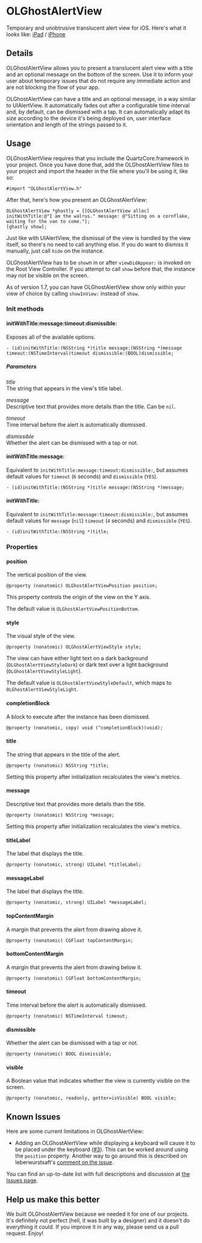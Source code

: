 # OLGhostAlertView

Temporary and unobtrusive translucent alert view for iOS. Here's what it looks like: [iPad](http://cl.ly/Iuao) / [iPhone](http://cl.ly/IvD7)


## Details

OLGhostAlertView allows you to present a translucent alert view with a title and an optional message on the bottom of the screen. Use it to inform your user about temporary issues that do not require any immediate action and are not blocking the flow of your app.

OLGhostAlertView can have a title and an optional message, in a way similar to UIAlertView. It automatically fades out after a configurable time interval and, by default, can be dismissed with a tap. It can automatically adapt its size according to the device it's being deployed on, user interface orientation and length of the strings passed to it.


## Usage

OLGhostAlertView requires that you include the QuartzCore.framework in your project. Once you have done that, add the OLGhostAlertView files to your project and import the header in the file where you'll be using it, like so:

    #import "OLGhostAlertView.h"

After that, here's how you present an OLGhostAlertView:

    OLGhostAlertView *ghastly = [[OLGhostAlertView alloc] initWithTitle:@"I am the walrus." message: @"Sitting on a cornflake, waiting for the van to come."];
    [ghastly show];

Just like with UIAlertView, the dismissal of the view is handled by the view itself, so there's no need to call anything else. If you do want to dismiss it manually, just call `hide` on the instance.

OLGhostAlertView has to be `show`n in or after `viewDidAppear:` is invoked on the Root View Controller. If you attempt to call `show` before that, the instance may not be visible on the screen.

As of version 1.7, you can have OLGhostAlertView show only within your view of choice by calling `showInView:` instead of `show`.

### Init methods


#### initWithTitle:message:timeout:dismissible:

Exposes all of the available options. 

    - (id)initWithTitle:(NSString *)title message:(NSString *)message timeout:(NSTimeInterval)timeout dismissible:(BOOL)dismissible;

##### Parameters
_title_  
The string that appears in the view's title label.

_message_  
Descriptive text that provides more details than the title. Can be `nil`.

_timeout_  
Time interval before the alert is automatically dismissed. 

_dismissible_  
Whether the alert can be dismissed with a tap or not. 


#### initWithTitle:message:

Equivalent to `initWithTitle:message:timeout:dismissible:`, but assumes default values for `timeout` (`6` seconds) and `dismissible` (`YES`). 

    - (id)initWithTitle:(NSString *)title message:(NSString *)message;


#### initWithTitle:

Equivalent to `initWithTitle:message:timeout:dismissible:`, but assumes default values for `message` (`nil`) `timeout` (`4` seconds) and `dismissible` (`YES`). 

    - (id)initWithTitle:(NSString *)title;

### Properties

#### position
The vertical position of the view.

	@property (nonatomic) OLGhostAlertViewPosition position;

This property controls the origin of the view on the Y axis.

The default value is `OLGhostAlertViewPositionBottom`.

#### style
The visual style of the view.

	@property (nonatomic) OLGhostAlertViewStyle style;

The view can have either light text on a dark background (`OLGhostAlertViewStyleDark`) or dark text over a light background (`OLGhostAlertViewStyleLight`). 

The default value is `OLGhostAlertViewStyleDefault`, which maps to `OLGhostAlertViewStyleLight`.

#### completionBlock
A block to execute after the instance has been dismissed.

	@property (nonatomic, copy) void (^completionBlock)(void);

#### title
The string that appears in the title of the alert.

	@property (nonatomic) NSString *title;
	
Setting this property after initialization recalculates the view's metrics.

#### message
Descriptive text that provides more details than the title.

	@property (nonatomic) NSString *message;
	
Setting this property after initialization recalculates the view's metrics.

#### titleLabel
The label that displays the title.

	@property (nonatomic, strong) UILabel *titleLabel;

#### messageLabel
The label that displays the title.

	@property (nonatomic, strong) UILabel *messageLabel;

#### topContentMargin
A margin that prevents the alert from drawing above it.

	@property (nonatomic) CGFloat topContentMargin;

#### bottomContentMargin
A margin that prevents the alert from drawing below it.

	@property (nonatomic) CGFloat bottomContentMargin;

#### timeout
Time interval before the alert is automatically dismissed.

	@property (nonatomic) NSTimeInterval timeout;

#### dismissible
Whether the alert can be dismissed with a tap or not.

	@property (nonatomic) BOOL dismissible;

#### visible
A Boolean value that indicates whether the view is currently visible on the screen.

	@property (nonatomic, readonly, getter=isVisible) BOOL visible;

Known Issues
---------------

Here are some current limitations in OLGhostAlertView:

 - Adding an OLGhostAlertView while displaying a keyboard will cause it to be placed under the keyboard ([#3](https://github.com/ondalabs/OLGhostAlertView/issues/3)). This can be worked around using the `position` property. 
Another way to go around this is described on leberwurstsaft's [comment on the issue](https://github.com/ondalabs/OLGhostAlertView/issues/3#issuecomment-9201846).
 
You can find an up-to-date list with full descriptions and discussion at [the Issues page](https://github.com/ondalabs/OLGhostAlertView/issues).


Help us make this better
---------------

We built OLGhostAlertView because we needed it for one of our projects. It's definitely not perfect (hell, it was built by a designer) and it doesn't do everything it could. If you improve it in any way, please send us a pull request. Enjoy!
